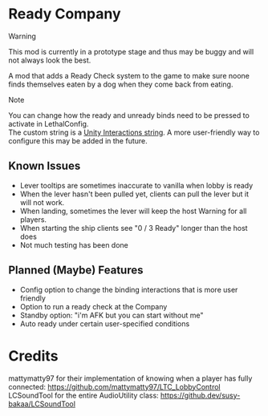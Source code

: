 # Ready Company

> [!WARNING]  
> This mod is currently in a prototype stage and thus may be buggy and will not
> always look the best.

A mod that adds a Ready Check system to the game to make sure noone finds themselves
eaten by a dog when they come back from eating.

> [!NOTE]  
> You can change how the ready and unready binds need to be pressed to activate in LethalConfig.  
> The custom string is a [Unity Interactions string](https://docs.unity3d.com/Packages/com.unity.inputsystem@1.11/manual/Interactions.html).
> A more user-friendly way to configure this may be added in the future.

## Known Issues

- Lever tooltips are sometimes inaccurate to vanilla when lobby is ready
- When the lever hasn't been pulled yet, clients can pull the lever but it will not work.
- When landing, sometimes the lever will keep the host Warning for all players.
- When starting the ship clients see "0 / 3 Ready" longer than the host does
- Not much testing has been done

## Planned (Maybe) Features

- Config option to change the binding interactions that is more user friendly
- Option to run a ready check at the Company
- Standby option: "i'm AFK but you can start without me"
- Auto ready under certain user-specified conditions

# Credits

mattymatty97 for their implementation of knowing when a player has fully connected: https://github.com/mattymatty97/LTC_LobbyControl
LCSoundTool for the entire AudioUtility class: https://github.dev/susy-bakaa/LCSoundTool